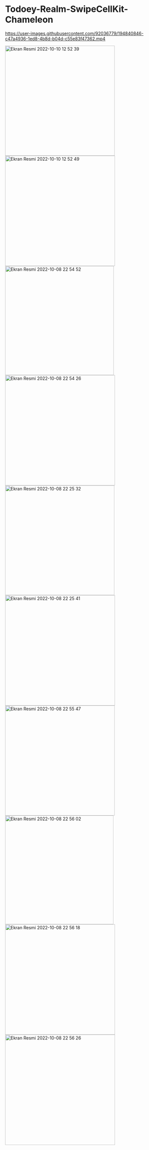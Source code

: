 # Todoey-Realm-SwipeCellKit-Chameleon




https://user-images.githubusercontent.com/92036779/194840846-c47a4936-1ed8-4b8d-b04d-c55e83f47362.mp4


<img width="355" alt="Ekran Resmi 2022-10-10 12 52 39" src="https://user-images.githubusercontent.com/92036779/194840796-5b014f37-6bed-4425-bdff-e5fec25de089.png">
<img width="356" alt="Ekran Resmi 2022-10-10 12 52 49" src="https://user-images.githubusercontent.com/92036779/194840819-63612dda-a058-4912-9f7f-b27316660fb4.png">
<img width="352" alt="Ekran Resmi 2022-10-08 22 54 52" src="https://user-images.githubusercontent.com/92036779/194841339-52d00a9d-a62c-4ac8-b174-33a9cc6ef01c.png">
<img width="356" alt="Ekran Resmi 2022-10-08 22 54 26" src="https://user-images.githubusercontent.com/92036779/194841326-14b0d15f-0356-4041-bf0a-bb27919379d8.png">
<img width="354" alt="Ekran Resmi 2022-10-08 22 25 32" src="https://user-images.githubusercontent.com/92036779/194841364-1bcc092d-faaa-4f86-9e43-19f20b4ae47b.png">
<img width="356" alt="Ekran Resmi 2022-10-08 22 25 41" src="https://user-images.githubusercontent.com/92036779/194841111-9cabaf90-20ff-476d-93f3-de8d1a41ec8d.png">
<img width="355" alt="Ekran Resmi 2022-10-08 22 55 47" src="https://user-images.githubusercontent.com/92036779/194841400-cb299444-b4fc-4acf-8c39-1af3d54ff0a9.png">
<img width="351" alt="Ekran Resmi 2022-10-08 22 56 02" src="https://user-images.githubusercontent.com/92036779/194841418-7c88f09d-c3e2-44ba-9137-1bf4c6f46585.png">
<img width="356" alt="Ekran Resmi 2022-10-08 22 56 18" src="https://user-images.githubusercontent.com/92036779/194841435-572459fe-3e5b-4d5e-8e22-bd6a7676c752.png">
<img width="356" alt="Ekran Resmi 2022-10-08 22 56 26" src="https://user-images.githubusercontent.com/92036779/194841451-98b89b74-3193-43cd-868e-f691ae3c8d05.png">
